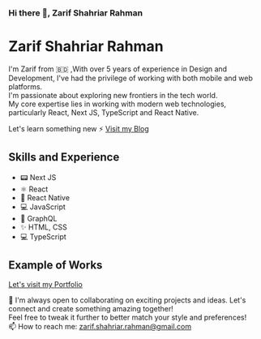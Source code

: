 ### Hi there 👋, Zarif Shahriar Rahman

# Zarif Shahriar Rahman
I'm Zarif from 🇧🇩 ,With over 5 years of experience in Design and Development, I've had the privilege of working with both mobile and web platforms.<br> I'm passionate about exploring new frontiers in the tech world. <br> My core expertise lies in working with modern web technologies, particularly React, Next JS, TypeScript and React Native. 

Let's learn something new ⚡ [Visit my Blog](https://zarif-dev-diaries.vercel.app/) 

## Skills and Experience
* 📟 Next JS
* ⚛ React
* 📱 React Native
* 💻 JavaScript
* 📜 GraphQL
* ✨ HTML, CSS
* 💻 TypeScript
## Example of Works
[Let's visit my Portfolio](https://zarif-portfolio.vercel.app/)

👯 I'm always open to collaborating on exciting projects and ideas. Let's connect and create something amazing together!<br>
Feel free to tweak it further to better match your style and preferences!<br>
📫 How to reach me: zarif.shahriar.rahman@gmail.com


<!--
**zarifRahman/zarifRahman** is a ✨ _special_ ✨ repository because its `README.md` (this file) appears on your GitHub profile.

Here are some ideas to get you started:

- 🔭 I’m currently working on ...
- 🌱 I’m currently learning ...
- 👯 I’m looking to collaborate on ...
- 🤔 I’m looking for help with ...
- 💬 Ask me about ...
- 📫 How to reach me: ...
- 😄 Pronouns: ...
- ⚡ Fun fact: ...
-->

